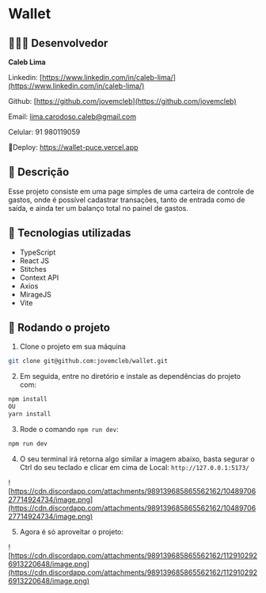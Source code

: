 # Wallet

## 👨🏽‍💻 Desenvolvedor

**Caleb Lima**

Linkedin: [https://www.linkedin.com/in/caleb-lima/](https://www.linkedin.com/in/caleb-lima/)

Github: [https://github.com/jovemcleb](https://github.com/jovemcleb)

Email: lima.carodoso.caleb@gmail.com

Celular: 91 980119059

🚀Deploy: https://wallet-puce.vercel.app

## 📝 Descrição

Esse projeto consiste em uma page simples de uma carteira de controle de gastos, onde é possível cadastrar transações, tanto de entrada como de saída, e ainda ter um balanço total no painel de gastos.

## 🔧 Tecnologias utilizadas

- TypeScript
- React JS
- Stitches
- Context API
- Axios
- MirageJS
- Vite

## 🚀 Rodando o projeto

1. Clone o projeto em sua máquina

```bash
git clone git@github.com:jovemcleb/wallet.git
```

2. Em seguida, entre no diretório e instale as dependências do projeto com:

```bash
npm install
OU
yarn install
```

3. Rode o comando `npm run dev`:

```bash
npm run dev
```

4. O seu terminal irá retorna algo similar a imagem abaixo, basta segurar o Ctrl do seu teclado e clicar em cima de Local: `http://127.0.0.1:5173/`

![https://cdn.discordapp.com/attachments/989139685865562162/1048970627714924734/image.png](https://cdn.discordapp.com/attachments/989139685865562162/1048970627714924734/image.png)

5. Agora é só aproveitar o projeto:

![https://cdn.discordapp.com/attachments/989139685865562162/1129102926913220648/image.png](https://cdn.discordapp.com/attachments/989139685865562162/1129102926913220648/image.png)
